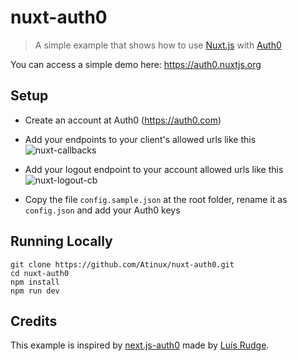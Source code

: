 # nuxt-auth0

> A simple example that shows how to use [Nuxt.js](https://nuxtjs.org) with [Auth0](https://auth0.com)

You can access a simple demo here: https://auth0.nuxtjs.org

## Setup

* Create an account at Auth0 (https://auth0.com)
* Add your endpoints to your client's allowed urls like this ![nuxt-callbacks](https://cloud.githubusercontent.com/assets/904724/22703633/23f35724-ed65-11e6-83e4-227ad77c00ff.png)
* Add your logout endpoint to your account allowed urls like this ![nuxt-logout-cb](https://cloud.githubusercontent.com/assets/904724/22703768/9782bbbc-ed65-11e6-93b7-9c1e4d5d7984.png)

* Copy the file `config.sample.json` at the root folder, rename it as `config.json` and add your Auth0 keys

## Running Locally

```
git clone https://github.com/Atinux/nuxt-auth0.git
cd nuxt-auth0
npm install
npm run dev
```

## Credits

This example is inspired by [next.js-auth0](https://github.com/luisrudge/next.js-auth0) made by [Luís Rudge](https://github.com/luisrudge).
